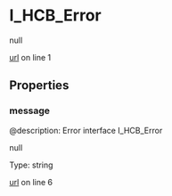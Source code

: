 # I_HCB_Error

null 

[url](https://github.com/devramsean0/hcb.js/blob/97e0798/src/api_schemas/error.ts#L1) on line 1  

## Properties
### message
@description: Error interface
 I_HCB_Error 

null 

Type: string  

[url](https://github.com/devramsean0/hcb.js/blob/97e0798/src/api_schemas/error.ts#L6) on line 6  
